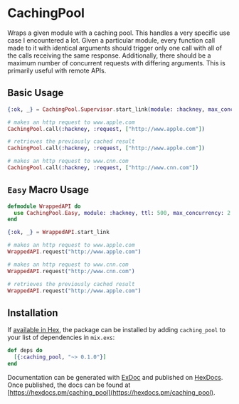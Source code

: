 # CachingPool

Wraps a given module with a caching pool. This handles a very specific use case I encountered a lot. Given a particular module, every function call made to it with identical arguments should trigger only one call with all of the calls receiving the same response. Additionally, there should be a maximum number of concurrent requests with differing arguments. This is primarily useful with remote APIs.

## Basic Usage

```elixir
{:ok, _} = CachingPool.Supervisor.start_link(module: :hackney, max_concurrency: 2, ttl: 50)

# makes an http request to www.apple.com
CachingPool.call(:hackney, :request, ["http://www.apple.com"])

# retrieves the previously cached result
CachingPool.call(:hackney, :request, ["http://www.apple.com"])

# makes an http request to www.cnn.com
CachingPool.call(:hackney, :request, ["http://www.cnn.com"])
```

## `Easy` Macro Usage

```elixir
defmodule WrappedAPI do
  use CachingPool.Easy, module: :hackney, ttl: 500, max_concurrency: 2
end

{:ok, _} = WrappedAPI.start_link

# makes an http request to www.apple.com
WrappedAPI.request("http://www.apple.com")

# makes an http request to www.cnn.com
WrappedAPI.request("http://www.cnn.com")

# retrieves the previously cached result
WrappedAPI.request("http://www.apple.com")
```

## Installation

If [available in Hex](https://hex.pm/docs/publish), the package can be installed
by adding `caching_pool` to your list of dependencies in `mix.exs`:

```elixir
def deps do
  [{:caching_pool, "~> 0.1.0"}]
end
```

Documentation can be generated with [ExDoc](https://github.com/elixir-lang/ex_doc)
and published on [HexDocs](https://hexdocs.pm). Once published, the docs can
be found at [https://hexdocs.pm/caching_pool](https://hexdocs.pm/caching_pool).

